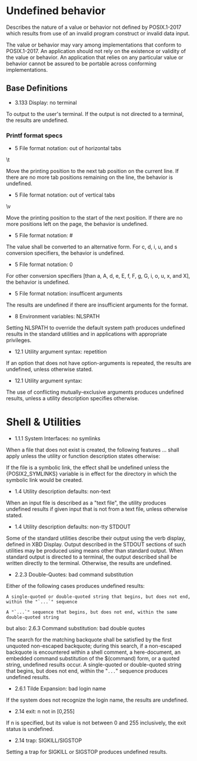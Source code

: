 # Undefined behavior

Describes the nature of a value or behavior not defined by POSIX.1-2017 which results from use of an invalid program construct or invalid data input.

The value or behavior may vary among implementations that conform to POSIX.1-2017. An application should not rely on the existence or validity of the value or behavior. An application that relies on any particular value or behavior cannot be assured to be portable across conforming implementations.

## Base Definitions

* 3.133 Display: no terminal

To output to the user's terminal. If the output is not directed to a terminal, the results are undefined.

### Printf format specs

* 5 File format notation: out of horizontal tabs

\t

<tab>

Move the printing position to the next tab position on the current line. If there are no more tab positions remaining on the line, the behavior is undefined.

* 5 File format notation: out of vertical tabs

\v
	
<vertical-tab>

Move the printing position to the start of the next <vertical-tab> position. If there are no more <vertical-tab> positions left on the page, the behavior is undefined.

* 5 File format notation: #

The value shall be converted to an alternative form. For c, d, i, u, and s conversion specifiers, the behavior is undefined.

* 5 File format notation: 0 
  
For other conversion specifiers [than a, A, d, e, E, f, F, g, G, i, o, u, x, and X], the behavior is undefined.

* 5 File format notation: insufficent arguments

The results are undefined if there are insufficient arguments for the format.

* 8 Environment variables: NLSPATH

Setting NLSPATH to override the default system path produces undefined results in the standard utilities and in applications with appropriate privileges.

* 12.1 Utility argument syntax: repetition

If an option that does not have option-arguments is repeated, the results are undefined, unless otherwise stated.

* 12.1 Utility argument syntax:

The use of conflicting mutually-exclusive arguments produces undefined results, unless a utility description specifies otherwise.

# Shell & Utilities

* 1.1.1 System Interfaces: no symlinks

When a file that does not exist is created, the following features ... shall apply unless the utility or function description states otherwise:

If the file is a symbolic link, the effect shall be undefined unless the {POSIX2_SYMLINKS} variable is in effect for the directory in which the symbolic link would be created.

* 1.4 Utility description defaults: non-text

When an input file is described as a "text file", the utility produces undefined results if given input that is not from a text file, unless otherwise stated.

* 1.4 Utility description defaults: non-tty STDOUT

Some of the standard utilities describe their output using the verb display, defined in XBD Display. Output described in the STDOUT sections of such utilities may be produced using means other than standard output. When standard output is directed to a terminal, the output described shall be written directly to the terminal. Otherwise, the results are undefined.

* 2.2.3 Double-Quotes: bad command substitution

Either of the following cases produces undefined results:

    A single-quoted or double-quoted string that begins, but does not end, within the "`...`" sequence

    A "`...`" sequence that begins, but does not end, within the same double-quoted string

but also:
  2.6.3 Command substitution: bad double quotes
  
The search for the matching backquote shall be satisfied by the first unquoted non-escaped backquote; during this search, if a non-escaped backquote is encountered within a shell comment, a here-document, an embedded command substitution of the $(command) form, or a quoted string, undefined results occur. A single-quoted or double-quoted string that begins, but does not end, within the "`...`" sequence produces undefined results.

* 2.6.1 Tilde Expansion: bad login name

If the system does not recognize the login name, the results are undefined.

* 2.14 exit: n not in [0,255]

If n is specified, but its value is not between 0 and 255 inclusively, the exit status is undefined.

* 2.14 trap: SIGKILL/SIGSTOP

Setting a trap for SIGKILL or SIGSTOP produces undefined results.
